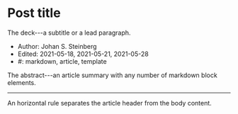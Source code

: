 # Post title

The deck---a subtitle or a lead paragraph.

- Author: Johan S. Steinberg
- Edited: 2021-05-18, 2021-05-21, 2021-05-28
- #: markdown, article, template

The abstract---an article summary with any number of markdown block elements.

---

An horizontal rule separates the article header from the body content.
